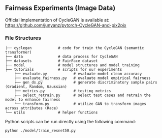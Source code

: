 ## Fairness Experiments (Image Data)

Official implementation of CycleGAN is available at: https://github.com/junyanz/pytorch-CycleGAN-and-pix2pix

### File Structures 
```shell
├── cyclegan            # code for train the CycleGAN (semantic transformer)
├── data                # data process for CycleGAN
├── datasets            # FairFace dataset
├── model               # model structures and model training
├── tutorials           # scripts for our experiments
    ├── evaluate.py            # evaluate model clean accuracy  
    ├── evaluate_fairness.py   # evaluate model empirical fairness
    ├── gen_ds.py              # generate discriminatory sample pairs (Gradient, Random, Gaussian)
    ├── metrics.py             # testing metrics  
    ├── select_retrain.py      # select test cases and retrain the model to enhance fairness
    └── transform.py           # utilize GAN to transform images across attributes (Race)   
└── utils               # helper functions
```

Python scripts can be run directly using the following command: 
```shell
python ./model/train_resnet50.py  
```
